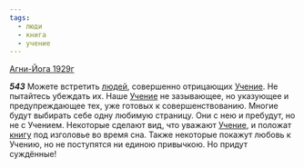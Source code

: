 ```yaml
---
tags:
  - люди
  - книга
  - учение
---
```


[Агни-Йога 1929г](https://127.0.0.1:4002/agni/1929)

___543___
Можете встретить [людей](../../../tags/#люди), совершенно отрицающих [Учение](../../../tags/#учение). Не пытайтесь убеждать их. Наше [Учение](../../../tags/#учение) не зазывающее, но указующее и предупреждающее тех, уже готовых к совершенствованию. Многие будут выбирать себе одну любимую страницу. Они с нею и пребудут, но не с Учением. Некоторые сделают вид, что уважают [Учение](../../../tags/#учение), и положат [книгу](../../../tags/#книга) под изголовье во время сна. Также некоторые покажут любовь к Учению, но не поступятся ни единою привычкою. Но придут суждённые!